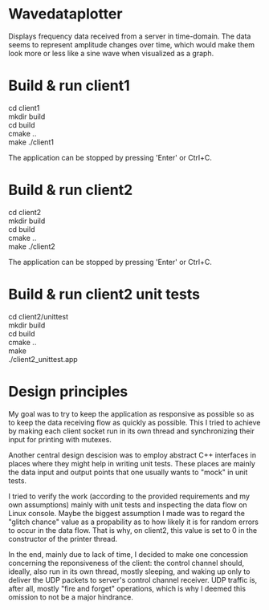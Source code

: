 # Wavedataplotter
Displays frequency data received from a server in time-domain. The data seems to represent amplitude
changes over time, which would make them look more or less like a sine wave when visualized as a graph.

# Build & run client1
cd client1  
mkdir build  
cd build  
cmake ..  
make
./client1

The application can be stopped by pressing 'Enter' or Ctrl+C.

# Build & run client2
cd client2  
mkdir build  
cd build  
cmake ..  
make
./client2

The application can be stopped by pressing 'Enter' or Ctrl+C.

# Build & run client2 unit tests
cd client2/unittest  
mkdir build  
cd build  
cmake ..  
make  
./client2_unittest.app

# Design principles
My goal was to try to keep the application as responsive as possible so as to keep the data receiving
flow as quickly as possible. This I tried to achieve by making each client socket run in its own thread
and synchronizing their input for printing with mutexes.

Another central design descision was to employ abstract C++ interfaces in places where they might help
in writing unit tests. These places are mainly the data input and output points that one usually wants
to "mock" in unit tests.

I tried to verify the work (according to the provided requirements and my own assumptions) mainly with
unit tests and inspecting the data flow on Linux console. Maybe the biggest assumption I made was to
regard the "glitch chance" value as a propability as to how likely it is for random errors to occur in
the data flow. That is why, on client2, this value is set to 0 in the constructor of the printer thread.

In the end, mainly due to lack of time, I decided to make one concession concerning the reponsiveness of
the client: the control channel should, ideally, also run in its own thread, mostly sleeping, and waking
up only to deliver the UDP packets to server's control channel receiver. UDP traffic is, after all, mostly
"fire and forget" operations, which is why I deemed this omission to not be a major hindrance.


